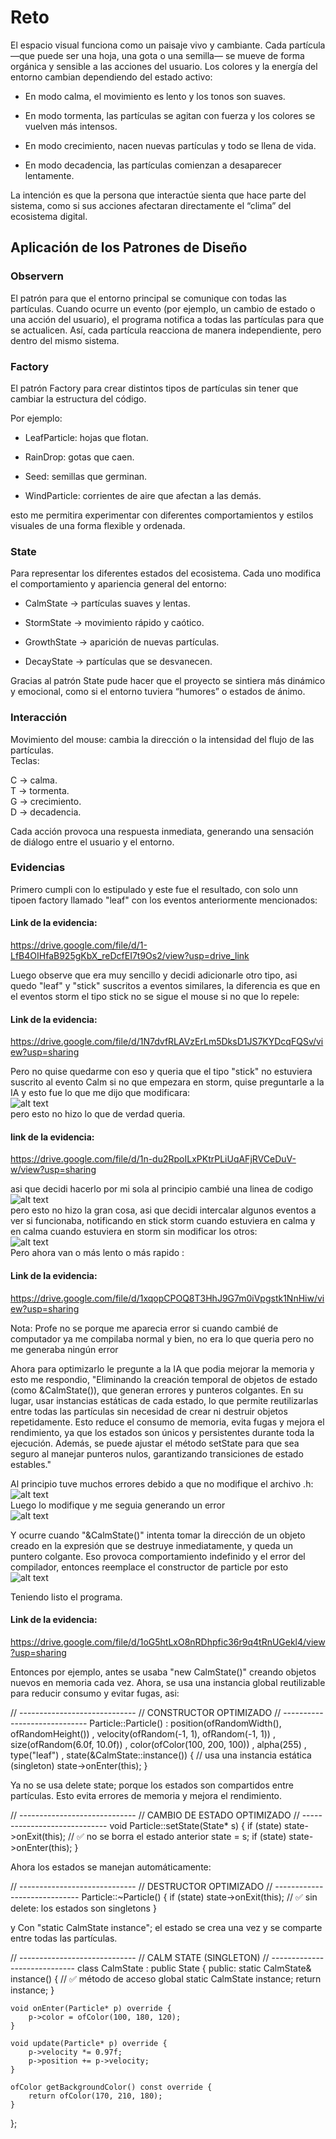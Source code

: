# Reto  
El espacio visual funciona como un paisaje vivo y cambiante.
Cada partícula —que puede ser una hoja, una gota o una semilla— se mueve de forma orgánica y sensible a las acciones del usuario.
Los colores y la energía del entorno cambian dependiendo del estado activo:

- En modo calma, el movimiento es lento y los tonos son suaves.

- En modo tormenta, las partículas se agitan con fuerza y los colores se vuelven más intensos.

- En modo crecimiento, nacen nuevas partículas y todo se llena de vida.

- En modo decadencia, las partículas comienzan a desaparecer lentamente.

La intención es que la persona que interactúe sienta que hace parte del sistema, como si sus acciones afectaran directamente el “clima” del ecosistema digital.  

## Aplicación de los Patrones de Diseño
### Observern  
El patrón para que el entorno principal se comunique con todas las partículas.
Cuando ocurre un evento (por ejemplo, un cambio de estado o una acción del usuario), el programa notifica a todas las partículas para que se actualicen.
Así, cada partícula reacciona de manera independiente, pero dentro del mismo sistema.

### Factory  
El patrón Factory para crear distintos tipos de partículas sin tener que cambiar la estructura del código.

Por ejemplo:

- LeafParticle: hojas que flotan.

- RainDrop: gotas que caen.

- Seed: semillas que germinan.

- WindParticle: corrientes de aire que afectan a las demás.

esto me permitira experimentar con diferentes comportamientos y estilos visuales de una forma flexible y ordenada.

### State  
Para representar los diferentes estados del ecosistema.
Cada uno modifica el comportamiento y apariencia general del entorno:

- CalmState → partículas suaves y lentas.

- StormState → movimiento rápido y caótico.

- GrowthState → aparición de nuevas partículas.

- DecayState → partículas que se desvanecen.

Gracias al patrón State pude hacer que el proyecto se sintiera más dinámico y emocional, como si el entorno tuviera “humores” o estados de ánimo.

### Interacción  
Movimiento del mouse: cambia la dirección o la intensidad del flujo de las partículas.  
Teclas:

C → calma.  
T → tormenta.  
G → crecimiento.  
D → decadencia.  

Cada acción provoca una respuesta inmediata, generando una sensación de diálogo entre el usuario y el entorno.

### Evidencias  
Primero cumpli con lo estipulado y este fue el resultado, con solo unn tipoen factory llamado "leaf" con los eventos anteriormente mencionados: 

#### Link de la evidencia:   
https://drive.google.com/file/d/1-LfB4OIHfaB925gKbX_reDcfEI7t9Os2/view?usp=drive_link

Luego observe que era muy sencillo y decidi adicionarle otro tipo, asi quedo "leaf" y "stick"  suscritos a eventos similares, la diferencia es que en el eventos storm el tipo stick no se sigue el mouse si no que lo repele:  

#### Link de la evidencia:  
https://drive.google.com/file/d/1N7dvfRLAVzErLm5DksD1JS7KYDcqFQSv/view?usp=sharing


Pero no quise quedarme con eso y queria que el tipo "stick" no estuviera suscrito al evento Calm si no que empezara en storm, quise preguntarle a la IA y esto fue lo que me dijo que modificara:    
![alt text](image-7.png)  
pero esto no hizo lo que de verdad queria.

#### link de la evidencia:  
https://drive.google.com/file/d/1n-du2RpoILxPKtrPLiUqAFjRVCeDuV-w/view?usp=sharing


 asi que decidi hacerlo por mi sola al principio cambié una linea de codigo
![alt text](image-4.png)  
pero esto no hizo la gran cosa, asi que decidi intercalar algunos eventos a ver si funcionaba, notificando en stick storm cuando estuviera en calma y en calma cuando estuviera en storm sin modificar los otros:   
![alt text](image-6.png)  
Pero ahora van o más lento o más rapido :  

#### Link de la evidencia:   
https://drive.google.com/file/d/1xqopCPOQ8T3HhJ9G7m0iVpgstk1NnHiw/view?usp=sharing  


Nota: Profe no se porque me aparecia error si cuando cambié de computador ya me compilaba normal y bien, no era lo que queria pero no me generaba ningún error 

Ahora para optimizarlo le pregunte a la IA que podia mejorar la memoria y esto me respondio, "Eliminando la creación temporal de objetos de estado (como &CalmState()), que generan errores y punteros colgantes. En su lugar, usar instancias estáticas de cada estado, lo que permite reutilizarlas entre todas las partículas sin necesidad de crear ni destruir objetos repetidamente. Esto reduce el consumo de memoria, evita fugas y mejora el rendimiento, ya que los estados son únicos y persistentes durante toda la ejecución. Además, se puede ajustar el método setState para que sea seguro al manejar punteros nulos, garantizando transiciones de estado estables."

Al principio tuve muchos errores debido a que no modifique el archivo .h: 
![alt text](image-8.png)   
Luego lo modifique  y me seguia generando un error   
![alt text](image-9.png)  

Y ocurre cuando "&CalmState()" intenta tomar la dirección de un objeto creado en la expresión que se destruye inmediatamente, y queda un puntero colgante. Eso provoca comportamiento indefinido y el error del compilador, entonces reemplace el constructor de particle por esto  
![alt text](image-10.png)  

Teniendo listo el programa.

#### Link de la evidencia:    
https://drive.google.com/file/d/1oG5htLxO8nRDhpfic36r9q4tRnUGekl4/view?usp=sharing  



Entonces por ejemplo, antes se usaba "new CalmState()" creando objetos nuevos en memoria cada vez. Ahora, se usa una instancia global reutilizable para reducir consumo y evitar fugas, asi:  

// -----------------------------
// CONSTRUCTOR OPTIMIZADO
// -----------------------------
Particle::Particle()
    : position(ofRandomWidth(), ofRandomHeight())
    , velocity(ofRandom(-1, 1), ofRandom(-1, 1))
    , size(ofRandom(6.0f, 10.0f))
    , color(ofColor(100, 200, 100))
    , alpha(255)
    , type("leaf")
    , state(&CalmState::instance()) {  // usa una instancia estática (singleton)
    state->onEnter(this);
}

Ya no se usa delete state; porque los estados son compartidos entre partículas. Esto evita errores de memoria y mejora el rendimiento.   

// -----------------------------
// CAMBIO DE ESTADO OPTIMIZADO
// -----------------------------
void Particle::setState(State* s) {
    if (state) state->onExit(this);   // ✅ no se borra el estado anterior
    state = s;
    if (state) state->onEnter(this);
}

Ahora los estados se manejan automáticamente:   

// -----------------------------
// DESTRUCTOR OPTIMIZADO
// -----------------------------
Particle::~Particle() {
    if (state) state->onExit(this);  // ✅ sin delete: los estados son singletons
}

y Con "static CalmState instance"; el estado se crea una vez y se comparte entre todas las partículas. 

// -----------------------------
// CALM STATE (SINGLETON)
// -----------------------------
class CalmState : public State {
public:
    static CalmState& instance() {    // ✅ método de acceso global
        static CalmState instance;
        return instance;
    }

    void onEnter(Particle* p) override {
        p->color = ofColor(100, 180, 120);
    }

    void update(Particle* p) override {
        p->velocity *= 0.97f;
        p->position += p->velocity;
    }

    ofColor getBackgroundColor() const override { 
        return ofColor(170, 210, 180); 
    }
};

